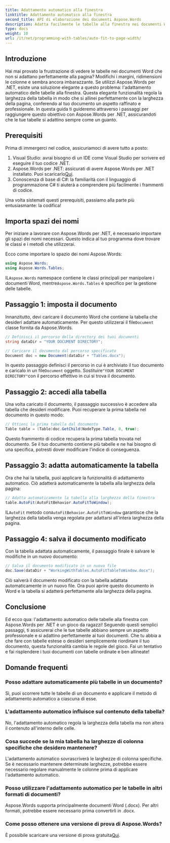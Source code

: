 ```yaml
---
title: Adattamento automatico alla finestra
linktitle: Adattamento automatico alla finestra
second_title: API di elaborazione dei documenti Aspose.Words
description: Adatta facilmente le tabelle alla finestra nei documenti Word utilizzando Aspose.Words per .NET con questa guida passo passo. Perfetto per documenti più puliti e professionali.
type: docs
weight: 10
url: /it/net/programming-with-tables/auto-fit-to-page-width/
---
```

## Introduzione

Hai mai provato la frustrazione di vedere le tabelle nei documenti Word che non si adattano perfettamente alla pagina? Modifichi i margini, ridimensioni le colonne e sembra ancora imbarazzante. Se utilizzi Aspose.Words per .NET, esiste una soluzione elegante a questo problema: l'adattamento automatico delle tabelle alla finestra. Questa elegante funzionalità regola la larghezza della tabella in modo che si allinei perfettamente con la larghezza della pagina, conferendo al tuo documento un aspetto raffinato e professionale. In questa guida ti guideremo attraverso i passaggi per raggiungere questo obiettivo con Aspose.Words per .NET, assicurandoti che le tue tabelle si adattino sempre come un guanto.

## Prerequisiti

Prima di immergerci nel codice, assicuriamoci di avere tutto a posto:

1. Visual Studio: avrai bisogno di un IDE come Visual Studio per scrivere ed eseguire il tuo codice .NET.
2.  Aspose.Words per .NET: assicurati di avere Aspose.Words per .NET installato. Puoi scaricarlo[Qui](https://releases.aspose.com/words/net/).
3. Conoscenza di base di C#: la familiarità con il linguaggio di programmazione C# ti aiuterà a comprendere più facilmente i frammenti di codice.

Una volta sistemati questi prerequisiti, passiamo alla parte più entusiasmante: la codifica!

## Importa spazi dei nomi

Per iniziare a lavorare con Aspose.Words per .NET, è necessario importare gli spazi dei nomi necessari. Questo indica al tuo programma dove trovare le classi e i metodi che utilizzerai.

Ecco come importare lo spazio dei nomi Aspose.Words:

```csharp
using Aspose.Words;
using Aspose.Words.Tables;
```

 IL`Aspose.Words` namespace contiene le classi principali per manipolare i documenti Word, mentre`Aspose.Words.Tables` è specifico per la gestione delle tabelle.

## Passaggio 1: imposta il documento

 Innanzitutto, devi caricare il documento Word che contiene la tabella che desideri adattare automaticamente. Per questo utilizzerai il file`Document` classe fornita da Aspose.Words.

```csharp
// Definisci il percorso della directory dei tuoi documenti
string dataDir = "YOUR DOCUMENT DIRECTORY";

// Caricare il documento dal percorso specificato
Document doc = new Document(dataDir + "Tables.docx");
```

 In questo passaggio definisci il percorso in cui è archiviato il tuo documento e caricalo in un file`Document` oggetto. Sostituire`"YOUR DOCUMENT DIRECTORY"`con il percorso effettivo in cui si trova il documento.

## Passaggio 2: accedi alla tabella

Una volta caricato il documento, il passaggio successivo è accedere alla tabella che desideri modificare. Puoi recuperare la prima tabella nel documento in questo modo:

```csharp
// Ottieni la prima tabella dal documento
Table table = (Table)doc.GetChild(NodeType.Table, 0, true);
```

Questo frammento di codice recupera la prima tabella trovata nel documento. Se il tuo documento contiene più tabelle e ne hai bisogno di una specifica, potresti dover modificare l'indice di conseguenza.

## Passaggio 3: adatta automaticamente la tabella

Ora che hai la tabella, puoi applicare la funzionalità di adattamento automatico. Ciò adatterà automaticamente la tabella alla larghezza della pagina:

```csharp
// Adatta automaticamente la tabella alla larghezza della finestra
table.AutoFit(AutoFitBehavior.AutoFitToWindow);
```

 IL`AutoFit` metodo con`AutoFitBehavior.AutoFitToWindow` garantisce che la larghezza della tabella venga regolata per adattarsi all'intera larghezza della pagina.

## Passaggio 4: salva il documento modificato

Con la tabella adattata automaticamente, il passaggio finale è salvare le modifiche in un nuovo documento:

```csharp
// Salva il documento modificato in un nuovo file
doc.Save(dataDir + "WorkingWithTables.AutoFitTableToWindow.docx");
```

Ciò salverà il documento modificato con la tabella adattata automaticamente in un nuovo file. Ora puoi aprire questo documento in Word e la tabella si adatterà perfettamente alla larghezza della pagina.

## Conclusione

Ed ecco qua: l'adattamento automatico delle tabelle alla finestra con Aspose.Words per .NET è un gioco da ragazzi! Seguendo questi semplici passaggi, ti assicurerai che le tue tabelle abbiano sempre un aspetto professionale e si adattino perfettamente ai tuoi documenti. Che tu abbia a che fare con tabelle estese o desideri semplicemente riordinare il tuo documento, questa funzionalità cambia le regole del gioco. Fai un tentativo e fai risplendere i tuoi documenti con tabelle ordinate e ben allineate!

## Domande frequenti

### Posso adattare automaticamente più tabelle in un documento?  
Sì, puoi scorrere tutte le tabelle di un documento e applicare il metodo di adattamento automatico a ciascuna di esse.

### L'adattamento automatico influisce sul contenuto della tabella?  
No, l'adattamento automatico regola la larghezza della tabella ma non altera il contenuto all'interno delle celle.

### Cosa succede se la mia tabella ha larghezze di colonna specifiche che desidero mantenere?  
L'adattamento automatico sovrascriverà le larghezze di colonna specifiche. Se è necessario mantenere determinate larghezze, potrebbe essere necessario regolare manualmente le colonne prima di applicare l'adattamento automatico.

### Posso utilizzare l'adattamento automatico per le tabelle in altri formati di documenti?  
Aspose.Words supporta principalmente documenti Word (.docx). Per altri formati, potrebbe essere necessario prima convertirli in .docx.

### Come posso ottenere una versione di prova di Aspose.Words?  
 È possibile scaricare una versione di prova gratuita[Qui](https://releases.aspose.com/).